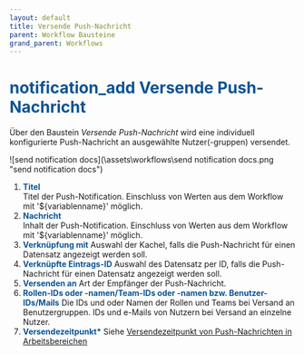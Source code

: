 ```yaml
---
layout: default
title: Versende Push-Nachricht
parent: Workflow Bausteine
grand_parent: Workflows
---
```


# <span style="color:#0b5394"><span class="material-icons">notification_add</span> **Versende Push-Nachricht**</span>

Über den Baustein _Versende Push-Nachricht_ wird eine individuell konfigurierte Push-Nachricht an ausgewählte Nutzer(-gruppen) versendet.

![send notification docs](\assets\workflows\send notification docs.png "send notification docs")

1. <span style="color:#0b5394">**Titel**</span>  
   Titel der Push-Notification. Einschluss von Werten aus dem Workflow mit '${variablenname}' möglich.
2. <span style="color:#0b5394">**Nachricht**</span>  
   Inhalt der Push-Notification. Einschluss von Werten aus dem Workflow mit '${variablenname}' möglich.
3. <span style="color:#0b5394">**Verknüpfung mit**</span>
   Auswahl der Kachel, falls die Push-Nachricht für einen Datensatz angezeigt werden soll.
4. <span style="color:#0b5394">**Verknüpfte Eintrags-ID**</span>
   Auswahl des Datensatz per ID, falls die Push-Nachricht für einen Datensatz angezeigt werden soll.
5. <span style="color:#0b5394">**Versenden an**</span>
   Art der Empfänger der Push-Nachricht.
6. <span style="color:#0b5394">**Rollen-IDs oder -namen/Team-IDs oder -namen bzw. Benutzer-IDs/Mails**</span>
   Die IDs und oder Namen der Rollen und Teams bei Versand an Benutzergruppen.
   IDs und e-Mails von Nutzern bei Versand an einzelne Nutzer.
7. <span style="color:#0b5394">**Versendezeitpunkt\***</span>
   Siehe [Versendezeitpunkt von Push-Nachrichten in Arbeitsbereichen](/docs/global-settings-and-functions.html#versendezeitpunkt)
